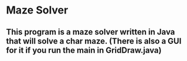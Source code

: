 # Maze Solver

## This program is a maze solver written in Java that will solve a char maze. (There is also a GUI for it if you run the main in GridDraw.java)

